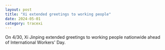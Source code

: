 ```yaml
---
layout: post
title: "Xi extended greetings to working people"
date: 2024-05-01
category: tracexi
---
```


On 4/30, Xi Jinping extended greetings to working people nationwide ahead of International Workers' Day.

